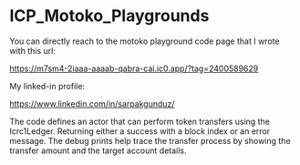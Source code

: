 # ICP_Motoko_Playgrounds

You can directly reach to the motoko playground code page that I wrote with this url:

https://m7sm4-2iaaa-aaaab-qabra-cai.ic0.app/?tag=2400589629

My linked-in profile:

https://www.linkedin.com/in/sarpakgunduz/

The code defines an actor that can perform token transfers using the Icrc1Ledger. Returning either a success with a block index or an error message. The debug prints help trace the transfer process by showing the transfer amount and the target account details.
